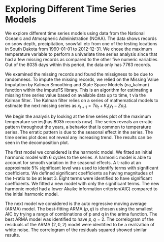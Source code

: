 # Exploring Different Time Series Models

We explore different time series models using data from the National Oceanic and Atmospheric Administration (NOAA). The data shows records on snow depth, precipitation, snowfall etc  from one of the testing locations in South Dakota from 1990-01-01 to 2012-12-31. We chose the maximum temperature variable to perform a univariate time series analysis since that had a few missing records as compared to the other five numeric variables. Out of the 8035 days within this period, the data only has 7763 records. 

We examined the missing records and found the missigness to be due to randomness. To impute the missing records, we relied on the Missing Value Imputation by Kalman Smoothing and State Space Models (na_kalman) function within the imputeTS library. This is an algorithm for estimating a missing time series value based on available data up to time, t via the Kalman filter. The Kalman filter relies on a series of mathematical models to estimate the next missing series as $x_{t+1} = Ta_t + K_t(y_t - Za_t)$.  

We begin the analysis by looking at the time series plot of the maximum temperature series(has 8035 records now). The series reveals an erratic pattern throughout the years, a behavior that is common to temperature series. The erratic pattern is due to the seasonal effect in the series.  The time series plot does not reveal any increasing trend. The results can be seen in the decomposition plot. 
 
The first model we considered is the harmonic model. We fitted an initial harmonic model with 6 cycles to the series. A harmonic model is able to account for smooth variation in the seasonal effects. A t-ratio at an approximate 5% significant level was used to identify terms with significant coefficients. We defined significant coefficients as having magnitudes of the t-ratio to be at least 3. Eight terms were identified to have significant coefficients. We fitted a new model with only the significant terms. The new harmonic model had a lower Akaike information criterion(AIC) compared to the initial harmonic model. 

The next model we considered is the auto regressive moving average (ARMA) model.  The best-fitting ARMA $(p, q)$ is chosen using the smallest AIC by trying a range of combinations of p and q in the arima function. The best ARMA model was identified to have $p, q= 2$. The correlogram of the residuals of the ARMA $(2, 0, 2)$ model were identified to be a realization of white noise. The correlogram of the residuals squared showed similar results.



